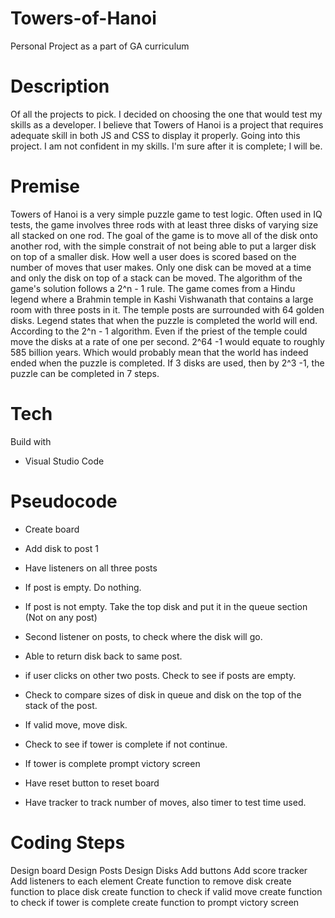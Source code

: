 # Towers-of-Hanoi
Personal Project as a part of GA curriculum

# Description
Of all the projects to pick. I decided on choosing the one that would test my skills as a developer. I believe that Towers of Hanoi is a project that requires adequate skill in both JS and CSS to display it properly. Going into this project. I am not confident in my skills. I'm sure after it is complete; I will be. 

# Premise
Towers of Hanoi is a very simple puzzle game to test logic. Often used in IQ tests, the game involves three rods with at least three disks of varying size all stacked on one rod. The goal of the game is to move all of the disk onto another rod, with the simple constrait of not being able to put a larger disk on top of a smaller disk. How well a user does is scored based on the number of moves that user makes. Only one disk can be moved at a time and only the disk on top of a stack can be moved. The algorithm of the game's solution follows a 2^n - 1 rule. The game comes from a Hindu legend where a Brahmin temple in Kashi Vishwanath that contains a large room with three posts in it. The temple posts are surrounded with 64 golden disks. Legend states that when the puzzle is completed the world will end. According to the 2^n - 1 algorithm. Even if the priest of the temple could move the disks at a rate of one per second. 2^64 -1 would equate to roughly 585 billion years. Which would probably mean that the world has indeed ended when the puzzle is completed. If 3 disks are used, then by 2^3 -1, the puzzle can be completed in 7 steps. 

# Tech
Build with 
* Visual Studio Code

# Pseudocode
* Create board
* Add disk to post 1
* Have listeners on all three posts
* If post is empty. Do nothing.
* If post is not empty. Take the top disk and put it in the queue section (Not on any post)
* Second listener on posts, to check where the disk will go.
* Able to return disk back to same post.
* if user clicks on other two posts. Check to see if posts are empty.
* Check to compare sizes of disk in queue and disk on the top of the stack of the post.
* If valid move, move disk. 
* Check to see if tower is complete if not continue. 
* If tower is complete prompt victory screen

* Have reset button to reset board
* Have tracker to track number of moves, also timer to test time used.

# Coding Steps
Design board
Design Posts
Design Disks
Add buttons 
Add score tracker
Add listeners to each element
Create function to remove disk
create function to place disk
create function to check if valid move
create function to check if tower is complete
create function to prompt victory screen
